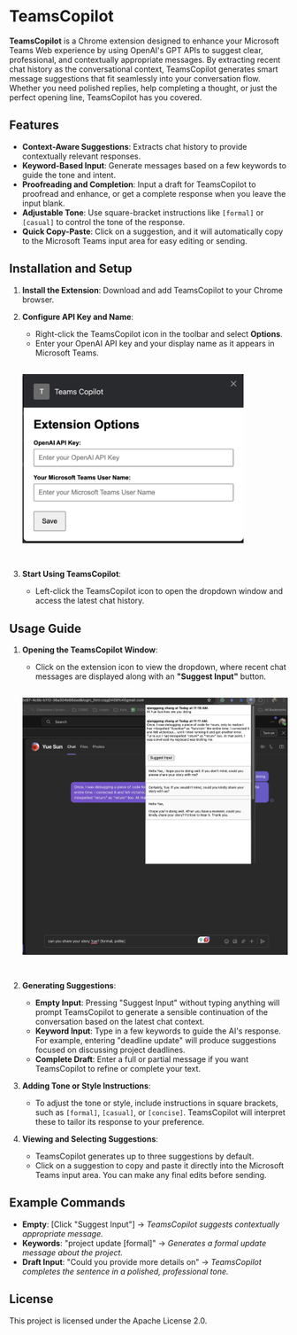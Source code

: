 # TeamsCopilot

**TeamsCopilot** is a Chrome extension designed to enhance your Microsoft Teams Web experience by using OpenAI's GPT APIs to suggest clear, professional, and contextually appropriate messages. By extracting recent chat history as the conversational context, TeamsCopilot generates smart message suggestions that fit seamlessly into your conversation flow. Whether you need polished replies, help completing a thought, or just the perfect opening line, TeamsCopilot has you covered.

## Features

- **Context-Aware Suggestions**: Extracts chat history to provide contextually relevant responses.
- **Keyword-Based Input**: Generate messages based on a few keywords to guide the tone and intent.
- **Proofreading and Completion**: Input a draft for TeamsCopilot to proofread and enhance, or get a complete response when you leave the input blank.
- **Adjustable Tone**: Use square-bracket instructions like `[formal]` or `[casual]` to control the tone of the response.
- **Quick Copy-Paste**: Click on a suggestion, and it will automatically copy to the Microsoft Teams input area for easy editing or sending.

## Installation and Setup

1. **Install the Extension**: Download and add TeamsCopilot to your Chrome browser.
2. **Configure API Key and Name**:
   - Right-click the TeamsCopilot icon in the toolbar and select **Options**.
   - Enter your OpenAI API key and your display name as it appears in Microsoft Teams.
   


   <!-- ![Options Page](./assets/options.jpg) -->
   <img src="./assets/options.jpg" alt="Options Page" width="400" style="padding-top: 30px; padding-bottom: 30px;">


3. **Start Using TeamsCopilot**:
   - Left-click the TeamsCopilot icon to open the dropdown window and access the latest chat history.

## Usage Guide

1. **Opening the TeamsCopilot Window**:
   - Click on the extension icon to view the dropdown, where recent chat messages are displayed along with an **"Suggest Input"** button.



    <!-- ![TeamsCopilot](./assets/TeamsCopilot.jpg) -->
    <img src="./assets/TeamsCopilot.jpg" alt="TeamsCopilot" width="800" style="padding-top: 30px; padding-bottom: 30px;">



2. **Generating Suggestions**:
   - **Empty Input**: Pressing "Suggest Input" without typing anything will prompt TeamsCopilot to generate a sensible continuation of the conversation based on the latest chat context.
   - **Keyword Input**: Type in a few keywords to guide the AI's response. For example, entering "deadline update" will produce suggestions focused on discussing project deadlines.
   - **Complete Draft**: Enter a full or partial message if you want TeamsCopilot to refine or complete your text.

3. **Adding Tone or Style Instructions**:
   - To adjust the tone or style, include instructions in square brackets, such as `[formal]`, `[casual]`, or `[concise]`. TeamsCopilot will interpret these to tailor its response to your preference.

4. **Viewing and Selecting Suggestions**:
   - TeamsCopilot generates up to three suggestions by default.
   - Click on a suggestion to copy and paste it directly into the Microsoft Teams input area. You can make any final edits before sending.

## Example Commands

- **Empty**: [Click "Suggest Input"] → *TeamsCopilot suggests contextually appropriate message.*
- **Keywords**: "project update [formal]" → *Generates a formal update message about the project.*
- **Draft Input**: "Could you provide more details on" → *TeamsCopilot completes the sentence in a polished, professional tone.*

## License

This project is licensed under the Apache License 2.0.
